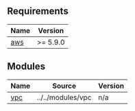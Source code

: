 <!-- BEGIN_TF_DOCS -->
## Requirements

| Name | Version |
|------|---------|
| <a name="requirement_aws"></a> [aws](#requirement\_aws) | >= 5.9.0 |

## Modules

| Name | Source | Version |
|------|--------|---------|
| <a name="module_vpc"></a> [vpc](#module\_vpc) | ../../modules/vpc | n/a |
<!-- END_TF_DOCS -->
